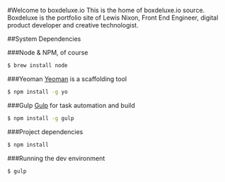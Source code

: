 #Welcome to boxdeluxe.io
This is the home of boxdeluxe.io source. Boxdeluxe is the portfolio site of Lewis Nixon, Front End Engineer, digital product developer and creative technologist.

##System Dependencies

###Node & NPM, of course
```bash
$ brew install node
```
###Yeoman
[Yeoman](http://yeoman.io/) is a scaffolding tool
```bash
$ npm install -g yo
```
###Gulp
[Gulp](http://gulpjs.com/) for task automation and build
```bash
$ npm install -g gulp
```

###Project dependencies
```bash
$ npm install
```

###Running the dev environment
```bash
$ gulp
```